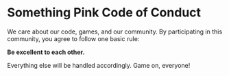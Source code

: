 # Something Pink Code of Conduct

We care about our code, games, and our community. By participating in this community, you agree to follow one basic rule:

**Be excellent to each other.**

Everything else will be handled accordingly. Game on, everyone!